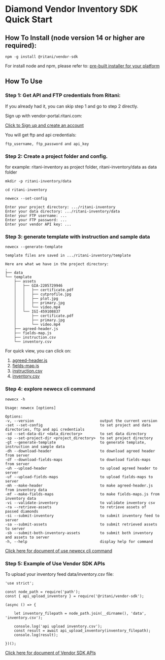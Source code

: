 # Diamond Vendor Inventory SDK Quick Start

## How To Install (node version 14 or higher are required):

    npm -g install @ritani/vendor-sdk

For install node and npm, please refer to: <a href="https://nodejs.org/en/download/">pre-built installer for your platform</a>

## How To Use

### Step 1: Get API and FTP credentials from Ritani:

If you already had it, you can skip step 1 and go to step 2 directly.

Sign up with vendor-portal.ritani.com:

<a href="https://vendor-portal.ritani.com/vendor/signup">Click to Sign up and create an account</a>

You will get ftp and api credentials:

    ftp_username, ftp_password and api_key

### Step 2: Create a project folder and config.

for example: ritani-inventory as project folder, ritani-inventory/data as data folder

    mkdir -p ritani-inventory/data

    cd ritani-inventory

    newecx --set-config

    Enter your project directory: .../ritani-inventory
    Enter your data directory: .../ritani-inventory/data
    Enter your FTP username: ...
    Enter your FTP password: ...
    Enter your vendor API key: ...

### Step 3: generate template with instruction and sample data

    newecx --generate-template

    template files are saved in .../ritani-inventory/template

    Here are what we have in the project directory:
    .
    ├── data
    └── template
        ├── assets
        │   ├── GIA-2205729946
        │   │   ├── certificate.pdf
        │   │   ├── cutprofile.jpg
        │   │   ├── plot.jpg
        │   │   ├── primary.jpg
        │   │   └── video.mp4
        │   └── IGI-459108837
        │       ├── certificate.pdf
        │       ├── primary.jpg
        │       └── video.mp4
        ├── agreed-header.js
        ├── fields-map.js
        ├── instruction.csv
        └── inventory.csv

For quick view, you can click on:

1. <a href="/doc/agreed-header.js">agreed-header.js</a>
2. <a href="/doc/fields-map.js">fields-map.js</a>
3. <a href="/doc/instruction.csv">instruction.csv</a>
4. <a href="/doc/inventory.csv">inventory.csv</a>

### Step 4: explore newecx cli command

    newecx -h

    Usage: newecx [options]

    Options:
    -v, --version                              output the current version
    -set --set-config                          to set project and data directories, ftp and api credentials
    -sd --set-data-dir <data_directory>        to set data directory
    -sp --set-project-dir <project_directory>  to set project directory
    -gt --generate-template                    to generate template, instruction and sample data
    -dh --download-header                      to download agreed header from server
    -df --download-fields-maps                 to download fields-maps from server
    -uh --upload-header                        to upload agreed header to server
    -uf --upload-fields-maps                   to upload fields-maps to server
    -mh --make-header                          to make agreed-header.js from inventory data
    -mf --make-fields-maps                     to make fields-maps.js from inventory data
    -vi --validate-inventory                   to validate inventory csv
    -ra --retrieve-assets                      to retrieve assets of passed diamonds
    -si --submit-inventory                     to submit inventory feed to server
    -sa --submit-assets                        to submit retrieved assets to server
    -sb --submit-both-inventory-assets         to submit both inventory and assets to server
    -h, --help                                 display help for command

<a href="/doc/use-newecx-cli.md">Click here for document of use newecx cli command</a>

### Step 5: Example of Use Vendor SDK APIs

To upload your inventory feed data/inventory.csv file:

    'use strict';

    const node_path = require('path');
    const { api_upload_inventory } = require('@ritani/vendor-sdk');

    (async () => {

        let inventory_filepath = node_path.join(__dirname(), 'data', 'inventory.csv');

        console.log('api upload inventory.csv');
        const result = await api_upload_inventory(inventory_filepath);
        console.log(result);

    })();

<a href="/doc/vender-sdk-apis.md">Click here for document of Vendor SDK APIs</a>
